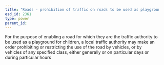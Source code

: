 ```yaml
---
title: "Roads - prohibition of traffic on roads to be used as playgrounds"
esd_id: 2361
type: power
parent_id:  
---
```


For the purpose of enabling a road for which they are the traffic authority to be used as a playground for children, a local traffic authority may make an order prohibiting or restricting the use of the road by vehicles, or by vehicles of any specified class, either generally or on particular days or during particular hours

